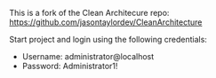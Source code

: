  This is a fork of the Clean Architecure repo:
 https://github.com/jasontaylordev/CleanArchitecture
 
 Start project and login using the following credentials:
 - Username: administrator@localhost
 - Password: Administrator1!
